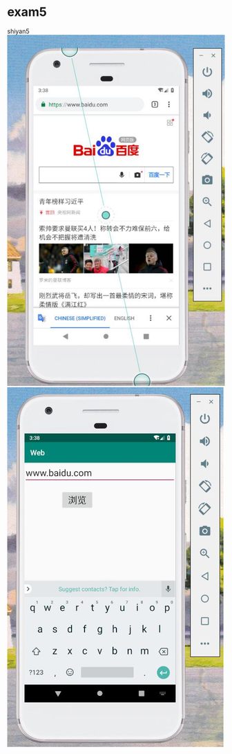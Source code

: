 # exam5
shiyan5
![image](https://github.com/OriDeku/exam5/blob/master/idea/1.jpg)
![image](https://github.com/OriDeku/exam5/blob/master/idea/2.jpg)
